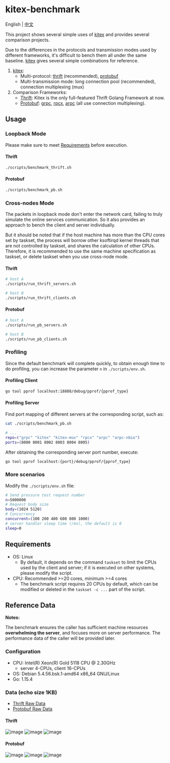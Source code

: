 # kitex-benchmark

English | [中文](README_cn.md)

This project shows several simple uses of [kitex][kitex] and provides several comparison projects.

Due to the differences in the protocols and transmission modes used by different frameworks, it's difficult to bench them all under the same baseline. [kitex][kitex] gives several simple combinations for reference.

1. [kitex][kitex]:
	- Multi-protocol: [thrift][thrift] (recommended), [protobuf][protobuf]
	- Multi-transmission mode: long connection pool (recommended), connection multiplexing (mux)
2. Comparison Frameworks:
	- [Thrift][thrift]: Kitex is the only full-featured Thrift Golang Framework at now.
	- [Protobuf][protobuf]: [grpc][grpc], [rpcx][rpcx], [arpc][arpc] (all use connection multiplexing).

## Usage

### Loopback Mode

Please make sure to meet [Requirements](#Requirements) before execution.

#### Thrift

```bash
./scripts/benchmark_thrift.sh
```

#### Protobuf

```bash
./scripts/benchmark_pb.sh
```

### Cross-nodes Mode

The packets in loopback mode don't enter the network card, failing to truly simulate the online services communication. So it also provides an approach to bench the
client and server individually.

But it should be noted that if the host machine has more than the CPU cores set by taskset, the process will borrow other ksoftirqd kernel threads that are not controlled by taskset, and shares the calculation of other CPUs. Therefore, it is recommended to use the same machine specification as taskset, or delete taskset when you use cross-node mode.

#### Thrift

```bash
# host A
./scripts/run_thrift_servers.sh

# host B
./scripts/run_thrift_clients.sh
```

#### Protobuf

```bash
# host A
./scripts/run_pb_servers.sh

# host B
./scripts/run_pb_clients.sh
```

### Profiling

Since the default benchmark will complete quickly, to obtain enough time to do profiling, you can increase the parameter `n` in `./scripts/env.sh`.

#### Profiling Client

```bash
go tool pprof localhost:18888/debug/pprof/{pprof_type}
```

#### Profiling Server

Find port mapping of different servers at the corresponding script, such as:

```bash
cat ./scripts/benchmark_pb.sh

# ...
repo=("grpc" "kitex" "kitex-mux" "rpcx" "arpc" "arpc-nbio")
ports=(8000 8001 8002 8003 8004 8005)
```

After obtaining the corresponding server port number, execute:

```bash
go tool pprof localhost:{port}/debug/pprof/{pprof_type}
```

### More scenarios

Modify the `./scripts/env.sh` file:

```bash
# Send pressure test request number
n=5000000
# Request body size
body=(1024 5120)
# Concurrency
concurrent=(100 200 400 600 800 1000)
# server handler sleep time (/ms), the default is 0
sleep=0
```

## Requirements

- OS: Linux
  * By default, it depends on the command `taskset` to limit the CPUs used by the client and server; if it is executed on other systems, please modify the script.
- CPU: Recommended >=20 cores, minimum >=4 cores
  * The benchmark script requires 20 CPUs by default, which can be modified or deleted in the `taskset -c ...` part of the script.

## Reference Data

**Notes:**

The benchmark ensures the caller has sufficient machine resources **overwhelming the server**, and focuses more on server performance. The performance data of the caller will be provided later.

### Configuration

* CPU: Intel(R) Xeon(R) Gold 5118 CPU @ 2.30GHz
    * server 4-CPUs, client 16-CPUs
* OS: Debian 5.4.56.bsk.1-amd64 x86_64 GNU/Linux
* Go: 1.15.4

### Data (echo size 1KB)

- [Thrift Raw Data](scripts/reports/thrift.csv)
- [Protobuf Raw Data](scripts/reports/pb.csv)

#### Thrift

![image](docs/images/thrift_qps.png)
![image](docs/images/thrift_tp99.png)
![image](docs/images/thrift_tp999.png)

#### Protobuf

![image](docs/images/pb_qps.png)
![image](docs/images/pb_tp99.png)
![image](docs/images/pb_tp999.png)

[kitex]: https://github.com/cloudwego/kitex
[grpc]: https://github.com/grpc/grpc
[rpcx]: https://github.com/smallnest/rpcx
[arpc]: https://github.com/lesismal/arpc
[thrift]: https://thrift.apache.org
[protobuf]: https://developers.google.com/protocol-buffers/docs/gotutorial